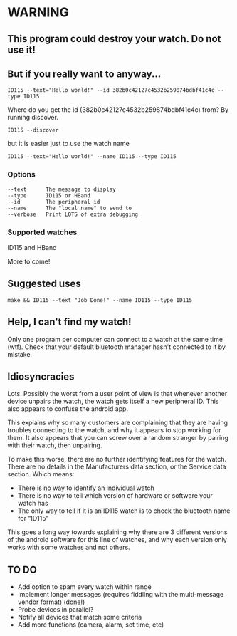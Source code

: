 # WARNING

## This program could destroy your watch.  Do not use it!

## But if you really want to anyway...

    ID115 --text="Hello world!" --id 382b0c42127c4532b259874bdbf41c4c --type ID115


Where do you get the id (382b0c42127c4532b259874bdbf41c4c) from?  By running discover.

    ID115 --discover

but it is easier just to use the watch name

    ID115 --text="Hello world!" --name ID115 --type ID115

### Options

	--text		The message to display
	--type		ID115 or HBand
	--id		The peripheral id
	--name		The "local name" to send to
	--verbose	Print LOTS of extra debugging

### Supported watches

ID115 and HBand

More to come!


## Suggested uses

	make && ID115 --text "Job Done!" --name ID115 --type ID115

## Help, I can't find my watch!

Only one program per computer can connect to a watch at the same time (wtf).  Check that your default bluetooth manager hasn't connected to it by mistake.

## Idiosyncracies

Lots.  Possibly the worst from a user point of view is that whenever another device unpairs the watch, the watch gets itself a new peripheral ID.  This also appears to confuse the android app.

This explains why so many customers are complaining that they are having troubles connecting to the watch, and why it appears to stop working for them.  It also appears that you can screw over a random stranger by pairing with their watch, then unpairing.

To make this worse, there are no further identifying features for the watch.  There are no details in the Manufacturers data section, or the Service data section.  Which means:

* There is no way to identify an individual watch
* There is no way to tell which version of hardware or software your watch has
* The only way to tell if it is an ID115 watch is to check the bluetooth name for "ID115"

This goes a long way towards explaining why there are 3 different versions of the android software for this line of watches, and why each version only works with some watches and not others.


## TO DO

* Add option to spam every watch within range
* Implement longer messages (requires fiddling with the multi-message vendor format) (done!)
* Probe devices in parallel?
* Notify all devices that match some criteria
* Add more functions (camera, alarm, set time, etc)
